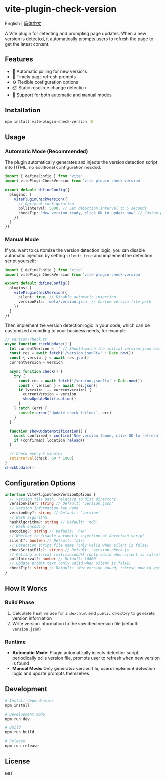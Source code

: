 # vite-plugin-check-version

English | [简体中文](./README.md)

A Vite plugin for detecting and prompting page updates. When a new version is detected, it automatically prompts users to refresh the page to get the latest content.

## Features

- 🔄 Automatic polling for new versions
- 🔔 Timely page refresh prompts
- ⚙️ Flexible configuration options
- 📦 Static resource change detection
- 🎯 Support for both automatic and manual modes

## Installation

```bash
npm install vite-plugin-check-version -D
```

## Usage

### Automatic Mode (Recommended)

The plugin automatically generates and injects the version detection script into HTML, no additional configuration needed:

```ts
import { defineConfig } from 'vite'
import vitePluginCheckVersion from 'vite-plugin-check-version'

export default defineConfig({
  plugins: [
    vitePluginCheckVersion({
      // Optional configuration
      pollInterval: 5000, // Set detection interval to 5 seconds
      checkTip: 'New version ready, click OK to update now' // Custom prompt text
    })
  ]
})
```

### Manual Mode

If you want to customize the version detection logic, you can disable automatic injection by setting `silent: true` and implement the detection script yourself:

```ts
import { defineConfig } from 'vite'
import vitePluginCheckVersion from 'vite-plugin-check-version'

export default defineConfig({
  plugins: [
    vitePluginCheckVersion({
      silent: true, // Disable automatic injection
      versionFile: 'meta/version.json' // Custom version file path
    })
  ]
})
```

Then implement the version detection logic in your code, which can be customized according to your business needs, for example:

```ts
// version-check.ts
async function checkUpdate() {
  let currentVersion = '' // Should match the initial version.json build
  const res = await fetch('/version.json?t=' + Date.now())
  const { version } = await res.json()
  currentVersion = version

  async function check() {
    try {
      const res = await fetch('/version.json?t=' + Date.now())
      const { version } = await res.json()
      if (version !== currentVersion) {
        currentVersion = version
        showUpdateNotification()
      }
    } catch (err) {
      console.error('Update check failed:', err)
    }
  }

  function showUpdateNotification() {
    const confirmed = confirm('New version found, click OK to refresh')
    if (confirmed) location.reload()
  }

  // Check every 5 minutes
  setInterval(check, 60 * 1000)
}
checkUpdate()
```

## Configuration Options

```ts
interface VitePluginCheckVersionOptions {
  // Version file path, relative to dist directory
  versionFile?: string // Default: 'version.json'
  // Version information key name
  versionKey?: string // Default: 'version'
  // Hash algorithm
  hashAlgorithm?: string // Default: 'md5'
  // Hash encoding
  encoding?: string // Default: 'hex'
  // Whether to disable automatic injection of detection script
  silent?: boolean // Default: false
  // Detection script file name (only valid when silent is false)
  checkScriptFile?: string // Default: 'version-check.js'
  // Polling interval (milliseconds) (only valid when silent is false)
  pollInterval?: number // Default: 10000
  // Update prompt text (only valid when silent is false)
  checkTip?: string // Default: 'New version found, refresh now to get the latest content?'
}
```

## How It Works

### Build Phase

1. Calculate hash values for `index.html` and `public` directory to generate version information
2. Write version information to the specified version file (default: `version.json`)

### Runtime

- **Automatic Mode**: Plugin automatically injects detection script, periodically polls version file, prompts user to refresh when new version is found
- **Manual Mode**: Only generates version file, users implement detection logic and update prompts themselves

## Development

```bash
# Install dependencies
npm install

# Development mode
npm run dev

# Build
npm run build

# Release
npm run release
```

## License

MIT